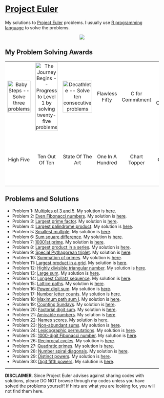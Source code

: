 # [Project Euler](https://projecteuler.net/)

My solutions to [Project Euler](https://projecteuler.net/) problems. I usually use [R programming language](https://www.r-project.org/) to solve the problems.


<p align="center">
  <img src="https://projecteuler.net/profile/lubomir.stepanek.png">
</p>


## My Problem Solving Awards

<table align="center" width="100%" border="0" style="background-color:white!important">
  <tr>
    <td align = "center" width = "12.5%">
      <img
        src="https://projecteuler.net/images/awards/award_01.png"Cancel changes
        title="Baby Steps -- Solve three problems"
        style="width:100%"
        align="center"
      >
    </td>
    <td align = "center" width = "12.5%">
      <img
        src="https://projecteuler.net/images/awards/award_02.png"
        title="The Journey Begins -- Progress to Level 1 by solving twenty-five problems"
        style="width:100%"
        align="center"
      >
    </td>
    <td align = "center" width = "12.5%">
      <img
        src="https://projecteuler.net/images/awards/award_03.png"
        title="Decathlete -- Solve ten consecutive problems"
        style="width:100%"
        align="center"
      >
    </td>
    <td align = "center" width = "12.5%">
      Flawless Fifty
    </td>
    <td align = "center" width = "12.5%">
      C for Commitment
    </td>
    <td align = "center" width = "12.5%">
      CC for Continued Commitment
    </td>
    <td align = "center" width = "12.5%">
      D for Dedication
    </td>
    <td align = "center" width = "12.5%">
      As Easy As Pi
    </td>
  </tr>
  <tr>
    <td style="height:0px;"></td>
    <td style="height:0px;"></td>
    <td style="height:0px;"></td>
    <td style="height:0px;"></td>
    <td style="height:0px;"></td>
    <td style="height:0px;"></td>
    <td style="height:0px;"></td>
    <td style="height:0px;"></td>
  </tr>
  <tr>
    <td align = "center" width = "12.5%">
      High Five
    </td>
    <td align = "center" width = "12.5%">
      Ten Out Of Ten
    </td>
    <td align = "center" width = "12.5%">
      State Of The Art
    </td>
    <td align = "center" width = "12.5%">
      One In A Hundred
    </td>
    <td align = "center" width = "12.5%">
      Chart Topper
    </td>
    <td align = "center" width = "12.5%">
      Gold Medal
    </td>
    <td align = "center" width = "12.5%">
      <img
        src="https://projecteuler.net/images/awards/award_51.png"
        title="Easy Prey -- Solve twenty-five of the fifty easiest problems"
        style="width:100%"
        align="center"
      >
    </td>
    <td align = "center" width = "12.5%">
      Big Game Hunter
    </td>
  </tr>
</table>


## Problems and Solutions

- Problem 1: [Multiples of 3 and 5](https://projecteuler.net/problem=1). My solution is [here](https://github.com/LStepanek/Project-Euler/blob/master/_0001_multiples_of_3_and_5_.R).
- Problem 2: [Even Fibonacci numbers](https://projecteuler.net/problem=2). My solution is [here](https://github.com/LStepanek/Project-Euler/blob/master/_0002_even_fibonacci_numbers_.R).
- Problem 3: [Largest prime factor](https://projecteuler.net/problem=3). My solution is [here](https://github.com/LStepanek/Project-Euler/blob/master/_0003_largest_prime_factor_.R).
- Problem 4: [Largest palindrome product](https://projecteuler.net/problem=4). My solution is [here](https://github.com/LStepanek/Project-Euler/blob/master/_0004_largest_palindrome_product_.R).
- Problem 5: [Smallest multiple](https://projecteuler.net/problem=5). My solution is [here](https://github.com/LStepanek/Project-Euler/blob/master/_0005_smallest_multiple_.R).
- Problem 6: [Sum square difference](https://projecteuler.net/problem=6). My solution is [here](https://github.com/LStepanek/Project-Euler/blob/master/_0006_sum_square_difference_.R).
- Problem 7: [10001st prime](https://projecteuler.net/problem=7). My solution is [here](https://github.com/LStepanek/Project-Euler/blob/master/_0007_10001st_prime_.R).
- Problem 8: [Largest product in a series](https://projecteuler.net/problem=8). My solution is [here](https://github.com/LStepanek/Project-Euler/blob/master/_0008_largest_product_in_a_series_.R).
- Problem 9: [Special Pythagorean triplet](https://projecteuler.net/problem=9). My solution is [here](https://github.com/LStepanek/Project-Euler/blob/master/_0009_special_pythagorean_triplet_.R).
- Problem 10: [Summation of primes](https://projecteuler.net/problem=10). My solution is [here](https://github.com/LStepanek/Project-Euler/blob/master/_0010_summation_of_primes_.R).
- Problem 11: [Largest product in a grid](https://projecteuler.net/problem=11). My solution is [here](https://github.com/LStepanek/Project-Euler/blob/master/_0011_largest_product_in_a_grid_.R).
- Problem 12: [Highly divisible triangular number](https://projecteuler.net/problem=12). My solution is [here](https://github.com/LStepanek/Project-Euler/blob/master/_0012_highly_divisible_triangular_number_.R).
- Problem 13: [Large sum](https://projecteuler.net/problem=13). My solution is [here](https://github.com/LStepanek/Project-Euler/blob/master/_0013_large_sum_.R).
- Problem 14: [Longest Collatz sequence](https://projecteuler.net/problem=14). My solution is [here](https://github.com/LStepanek/Project-Euler/blob/master/_0014_longest_collatz_sequence_.R).
- Problem 15: [Lattice paths](https://projecteuler.net/problem=15). My solution is [here](https://github.com/LStepanek/Project-Euler/blob/master/_0015_lattice_paths_.R).
- Problem 16: [Power digit sum](https://projecteuler.net/problem=16). My solution is [here](https://github.com/LStepanek/Project-Euler/blob/master/_0016_power_digit_sum_.R).
- Problem 17: [Number letter counts](https://projecteuler.net/problem=17). My solution is [here](https://github.com/LStepanek/Project-Euler/blob/master/_0017_number_letter_counts_.R).
- Problem 18: [Maximum path sum I](https://projecteuler.net/problem=18). My solution is [here](https://github.com/LStepanek/Project-Euler/blob/master/_0018_maximum_path_sum_i_.R).
- Problem 19: [Counting Sundays](https://projecteuler.net/problem=19). My solution is [here](https://github.com/LStepanek/Project-Euler/blob/master/_0019_counting_sundays_.R).
- Problem 20: [Factorial digit sum](https://projecteuler.net/problem=20). My solution is [here](https://github.com/LStepanek/Project-Euler/blob/master/_0020_factorial_digit_sum_.R).
- Problem 21: [Amicable numbers](https://projecteuler.net/problem=21). My solution is [here](https://github.com/LStepanek/Project-Euler/blob/master/_0021_amicable_numbers_.R).
- Problem 22: [Names scores](https://projecteuler.net/problem=22). My solution is [here](https://github.com/LStepanek/Project-Euler/blob/master/_0022_names_scores_.R).
- Problem 23: [Non-abundant sums](https://projecteuler.net/problem=23). My solution is [here](https://github.com/LStepanek/Project-Euler/blob/master/_0023_non_abundant_sums_.R).
- Problem 24: [Lexicographic permutations](https://projecteuler.net/problem=24). My solution is [here](https://github.com/LStepanek/Project-Euler/blob/master/_0024_lexicographic_permutations_.R).
- Problem 25: [1000-digit Fibonacci number](https://projecteuler.net/problem=25). My solution is [here](https://github.com/LStepanek/Project-Euler/blob/master/_0025_1000_digit_fibonacci_number_.R).
- Problem 26: [Reciprocal cycles](https://projecteuler.net/problem=26). My solution is [here](https://github.com/LStepanek/Project-Euler/blob/master/_0026_reciprocal_cycles_.R).
- Problem 27: [Quadratic primes](https://projecteuler.net/problem=27). My solution is [here](https://github.com/LStepanek/Project-Euler/blob/master/_0027_quadratic_primes_.R).
- Problem 28: [Number spiral diagonals](https://projecteuler.net/problem=28). My solution is [here](https://github.com/LStepanek/Project-Euler/blob/master/_0028_number_spiral_diagonals_.R).
- Problem 29: [Distinct powers](https://projecteuler.net/problem=29). My solution is [here](https://github.com/LStepanek/Project-Euler/blob/master/_0029_distinct_powers_.R).
- Problem 30: [Digit fifth powers](https://projecteuler.net/problem=30). My solution is [here](https://github.com/LStepanek/Project-Euler/blob/master/_0030_digit_fifth_powers_.R).

----

<b>DISCLAIMER</b>. Since Project Euler advises against sharing codes with solutions, please DO NOT browse through my codes unless you have solved the problems yourself! If hints are what you are looking for, you will not find them here.





